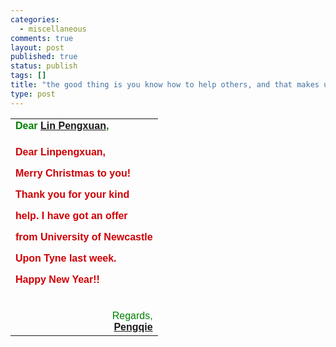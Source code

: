 ```yaml
--- 
categories: 
  - miscellaneous
comments: true
layout: post
published: true
status: publish
tags: []
title: "the good thing is you know how to help others, and that makes u feel good."
type: post
---
```

<div id="msgcns!3725CC0EE38B1F6!689" class="bvMsg"><table border="0" cellpadding="10" cellspacing="10" width="100%"><tbody>
<tr>
<td valign="top">
<font color="#008000" face="Arial">
<b>Dear <a href="mailto:linpengxuan@gmail.com">Lin Pengxuan</a>,</b>
</font>
</td>
</tr>
<tr>
<td height="280" valign="middle">
<font color="#ce0005" face="Arial"><b>Dear Linpengxuan,

Merry Christmas to you!


Thank you for your kind

 help. I have got an offer 

from University of Newcastle 

Upon Tyne last week.


Happy New Year!!</b> </font>
</td>
</tr>
<tr>
<td align="right" valign="middle">
<font color="#008000" face="Arial">
Regards,<br><a href="mailto:uniquepq@163.com"><b>Pengqie</b></a></font>
</td>
</tr>
</tbody></table></div>
